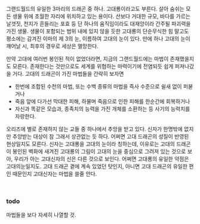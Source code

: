 그랜드월드의 유일한 3마리의 드래곤 중 하나. 고대룡이라고도 부른다. 살아 숨쉬는 모든 생물 위에 초월한 자리에 위치하고 있는 용이다.
산보다 거대한 규모, 바다를 가르는 날갯짓, 천지가 흔들리는 포효 등 단 하나의 움직임이라도 대재앙이라 간주될 파괴력을 가진 생물. 
생물이 포함되는 범위 내에 있지 않을 듯한 고대룡의 단순무식한 힘 말고도 평소에는 감겨진 이마의 제 3의 눈, 이름하여 고대의 눈이 있다. 만에 하나 고대의 눈이 깨어날 시, 최후의 경우로 세상은 멸망한다.

만약 고대에 여러번 봉인된 적이 없었더라면, 지금의 그랜드월드에는 마법이 존재했을지도 모른다. 존재한다는 것만으로도 세계를 위협하는 마력이기에 전염되듯 쉽게 퍼져나갔을 거다. 
고대의 드래곤이 가진 마법들을 간략히 보자면
- 한번에 조합된 수천의 마법, 또는 수백 종류의 마법을 즉사 수준으로 쉴새 없이 퍼붇거나 
- 죽음 앞에 다가선 막대한 피해, 하물며 죽음으로 인한 피해를 한순간에 회복하거나
- 자신과 똑같은 모습과, 종족치의 능력을 가진 개체를 소환하는 등 사기의 능력치를 자랑한다.
​

오리즈에 별로 존재하지 않는 교들 중 하나에서 추앙을 받고 있다.
신자가 한명밖에 없지만 추앙받는 대상이 참 그래서 상관없는 듯 하다. 어쩌면 고대 드래곤의 성질이 반영된 현상일지도 모른다.
신자는 고대룡을 고대의 눈​이라 칭하는데, 이유로는 고대의 드래곤이 봉인된 벽화에 새겨진 고대룡의 그림이 고대의 눈을 중심으로 그려져 있는 것으로 보아, 우리가 아는 고대신자의 신은 다른 것으로 보인다. 어쩌면 고대룡의 유일한 약점은 고대의눈일지도.
고대 드래곤 곁에 계속 있었던 탓인지, 아니면 고대 드래곤의 유일한 편인 때문인지 고대신자는 마법을 쓸줄 안다.

​

### todo
마법들을 보다 자세히 나열할 것.